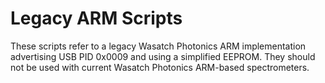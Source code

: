 # Legacy ARM Scripts

These scripts refer to a legacy Wasatch Photonics ARM implementation advertising
USB PID 0x0009 and using a simplified EEPROM.  They should not be used with
current Wasatch Photonics ARM-based spectrometers.
